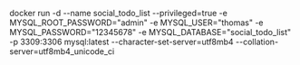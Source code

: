docker run -d --name social_todo_list --privileged=true -e MYSQL_ROOT_PASSWORD="admin" -e MYSQL_USER="thomas" -e MYSQL_PASSWORD="12345678" -e MYSQL_DATABASE="social_todo_list" -p 3309:3306 mysql:latest --character-set-server=utf8mb4 --collation-server=utf8mb4_unicode_ci
